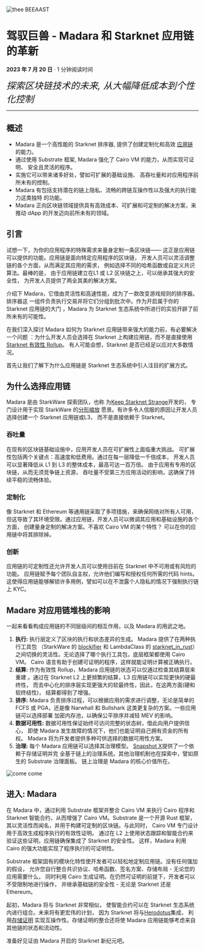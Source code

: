 ![thee BEEAAST](https://imgur.com/EBwBNnB.jpg)

# 驾驭巨兽 - Madara 和 Starknet 应用链的革新

**2023 年 7 月 20 日** · 1 分钟阅读时间

<font size=5>_探索区块链技术的未来, 从大幅降低成本到个性化控制_</font>

---

## 概述

- Madara 是一个高性能的 Starknet 排序器, 提供了创建定制化和高效
  [应用链](https://www.starknet.io/en/posts/ecosystem/the-starknet-stacks-growth-spurt)
  的能力。
- 通过使用 Substrate 框架, Madara 强化了 Cairo VM 的能力，从而实现可证明、
  安全且灵活的程序。
- 实施它可以带来诸多好处，譬如可扩展的基础设施、
  高吞吐量和对应用程序前所未有的控制。
- Madara 有包括支持潜在的链上隐私、流畅的跨链互操作性以及强大的执行能力这类独特
  的功能。
- Madara 正向区块链领域提供具有高效成本、可扩展和可定制的解决方案，来推动 dApp
  的开发迈向前所未有的领域。

## 引言

试想一下，为你的应用程序的特殊需求来量身定制一条区块链——
这正是应用链可以提供的功能。应用链是面向特定应用程序的区块链，
开发人员可以灵活调整链的各个方面，从而满足其应用的需求，
例如选择不同的哈希函数或自定义共识算法。最棒的是，
由于应用链建立在L1 或 L2 区块链之上，可以继承其强大的安全性，
为开发人员提供了两全其美的解决方案。

介绍下 Madara，它借由灵活性和高速性能，成为了一款改变游戏规则的排序器。排序器这
一组件负责执行交易并将它们分组到批次中。作为开启属于你的 Starknet 应用链的大门
，Madara 为 Starknet 生态系统中所进行的实验开辟了前所未有的可能性。

在我们深入探讨 Madara 如何为 Starknet 应用链带来强大的能力前，有必要解决一个问题
：为什么开发人员会选择在 Starknet 上构建应用链，而不是直接使用
[Starknet 有效性 Rollup](https://starkware.co/resource/scaling-ethereum-navigating-the-blockchain-trilemma/#:~:text=top%20of%20them.-,Validity%20Rollups,-Validity%20rollups%2C%20also)。
有人可能会想，Starknet 是否已经足以应对大多数情况。

首先让我们了解下为什么应用链是 Starknet 生态系统中引人注目的扩展方式。

## 为什么选择应用链

Madara 是由 StarkWare 探索团队，也称
为[Keep Starknet Strange](https://github.com/keep-starknet-strange)开发的，
专门设计用于实现 StarkWare
的[分形缩放](https://medium.com/starkware/fractal-scaling-from-l2-to-l3-7fe238ecfb4f)
愿景。有许多令人信服的原因让开发人员选择创建一个 Starknet 应用链或L3，
而不是直接依赖于 Starknet。

### 吞吐量

在现有的区块链基础设施中，应用开发人员在可扩展性上面临重大挑战。
可扩展性包括两个关键点：高速度和低费用。通过在每一层降低一千倍成本，
开发人员可以显著降低从 L1 到 L3 的整体成本，最高可达一百万倍。
由于应用有专用的区块链，从而无须竞争链上资源，
吞吐量不受第三方应用活动的影响，这确保了持续平稳的流畅体验。

### 定制化

像 Starknet 和 Ethereum 等通用链采取了多项措施，来确保网络对所有人可用，
但这导致了其环境受限。通过应用链，开发人员可以微调其应用和基础设施的各个方面，
创建量身定制的解决方案。不喜欢 Cairo VM 的某个特性？
可以在你的应用链中将其排除掉。

### 创新

应用链的可定制性还允许开发人员可以使用目前在 Starknet 中不可用或有风险的功能。
应用链赋予每个团队自主权，允许他们编写和授权任何所需的代码 hints。
这使得应用链能够解锁许多用例，譬如可以在不泄露个人隐私的情况下强制执行链上 KYC。

## Madare 对应用链堆栈的影响

一起来看看构成应用链的不同层级间的相互作用，以及 Madara 的用武之地。

1. **执行:** 执行层定义了区块的执行和状态差异的生成。
   Madara 提供了在两种执行工具包
   （StarkWare 的 [blockifier](https://github.com/starkware-libs/blockifier)
   和 LambdaClass 的
   [starknet_in_rust](https://github.com/lambdaclass/starknet_in_rust)）
   之间切换的灵活性。无论选择了哪个执行工具包，底层框架都使用 Cairo VM。
   Cairo 语言有助于创建可证明的程序，这样就能证明计算被正确执行。
3. **结算:** 作为有效性 Rollup，Madara 应用链的状态可以仅通过检查其结算层来重建
   。通过在 Starknet L2 上更频繁的结算，L3 应用链可以实现更快的硬最终性，
   而去中心化的排序层实现更强大的软最终性，因此，在这两方面(硬和软终结性)，
   结算都得到了增强。
5. **排序:** Madara 负责排序过程，可以根据应用的需求进行调整，无论是简单的 FCFS
   或 PGA，还是像 Narwhall 和 Bullshark 这类更复杂的方案。一些应用链可以选择部署
   加密内存池，以确保公平排序并减轻 MEV 的影响。
6. **数据可用性:** 数据可用性保证始终可访问完整的状态树，借此向用户提供信心，
   即使 Madara 发生故障的情况下，他们也能证明自己拥有资金的所有权。
   Madara 将为开发者提供多种可供选择的数据可用性方案。
8. **治理:** 每个 Madara 应用链可以选择其治理模型。
   [Snapshot X](https://twitter.com/SnapshotLabs)提供了一个依赖于存储证明并完
   全基于链上的治理系统。其他治理机制也在探索中，譬如原生的 Substrate 治理面板。
   链上治理是 Madara 的核心价值所在。

![come come](https://lh4.googleusercontent.com/i7bXi2IPV-LTLzEgueA2SPHGULUFDj1OX4IznOQr5BeZe0hcey-VXA5TOV6q9XaVqBGAcYiie7u7uxw7q1ByZxjkPQKHERqKJTxhdDdTSgBQy8smyNO3jEHiNJv7Eqh8BMxjj4fFlQAW6gm-hQMzyIU)

## 进入: Madara

在 Madara 中，通过利用 Substrate 框架并整合 Cairo VM 来执行 Cairo 程序和
Starknet 智能合约，从而增强了 Cairo VM。Substrate 是一个开源 Rust 框架，
其以灵活性而闻名，并用于构建可定制的区块链。与此同时，
Cairo VM 专门设计用于高效生成程序执行的有效性证明。
通过在 L2 上使用状态跟踪和智能合约来验证这些证明，应用链确保集成了 Starknet 的安全性。
这样，Madara 利用 Cairo 的强大功能实现了程序执行的可证明性。

Substrate 框架固有的模块化特性使开发者可以轻松地定制应用链。没有任何强加的假设，
允许您自行整合共识协议、哈希函数、签名方案、存储布局 - 无论您的应用需要什么，
同时利用 Cairo 生成证明。在仍然可证明的前提下，开发者可以不受限制地进行操作，
并继承基础链的安全性 - 无论是 Starknet 还是 Ethereum。

起初，Madara 将与 Starknet 非常相似，
使智能合约可以在 Starknet 生态系统内进行组合。未来将有更宏伟的计划，
因为 Starknet 将与[Herodotus](https://www.herodotus.dev/)集成，
利用[存储证明](https://book.starknet.io/chapter_8/storage_proofs.html)
实现互操作性。存储证明的整合还将使 Madara 
应用链能够考虑来自其他链的状态和流动性。

准备好见证由 Madara 开启的 Starknet 新纪元吧。
